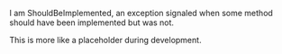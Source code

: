 I am ShouldBeImplemented, an exception signaled when some method should have been implemented but was not.

This is more like a placeholder during development.